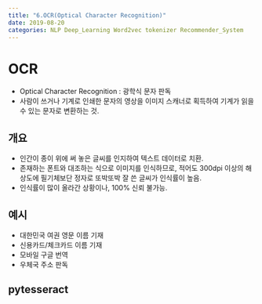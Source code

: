 ```yaml
---
title: "6.OCR(Optical Character Recognition)"
date: 2019-08-20
categories: NLP Deep_Learning Word2vec tokenizer Recommender_System
---
```


# OCR
- Optical Character Recognition : 광학식 문자 판독
- 사람이 쓰거나 기계로 인쇄한 문자의 영상을 이미지 스캐너로 획득하여 기계가 읽을 수 있는 문자로 변환하는 것.

## 개요
- 인간이 종이 위에 써 놓은 글씨를 인지하여 텍스트 데이터로 치환.
- 존재하는 폰트와 대조하는 식으로 이미지를 인식하므로, 적어도 300dpi 이상의 해상도에 필기체보단 정자로 또박또박 잘 쓴 글씨가 인식률이 높음.
- 인식률이 많이 올라간 상황이나, 100% 신뢰 불가능.

## 예시
- 대한민국 여권 영문 이름 기재
- 신용카드/체크카드 이름 기재
- 모바일 구글 번역
- 우체국 주소 판독

## pytesseract
